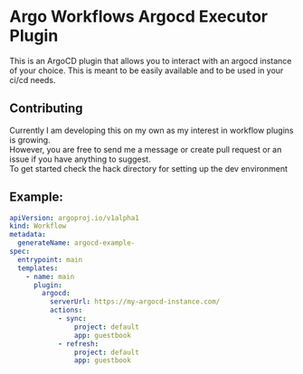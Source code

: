 <!-- This is an auto-generated file. DO NOT EDIT -->
# Argo Workflows Argocd Executor Plugin

This is an ArgoCD plugin that allows you to interact with an argocd instance of your choice.
This is meant to be easily available and to be used in your ci/cd needs.

## Contributing

Currently I am developing this on my own as my interest in workflow plugins is growing. <br>
However, you are free to send me a message or create pull request or an issue if you have anything to suggest. <br>
To get started check the hack directory for setting up the dev environment

## Example:

```yaml
apiVersion: argoproj.io/v1alpha1
kind: Workflow
metadata:
  generateName: argocd-example-
spec:
  entrypoint: main
  templates:
    - name: main
      plugin:
        argocd:
          serverUrl: https://my-argocd-instance.com/
          actions:
            - sync:
                project: default
                app: guestbook
            - refresh:
                project: default
                app: guestbook
```